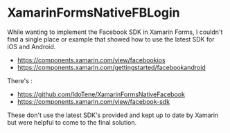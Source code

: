 # XamarinFormsNativeFBLogin

While wanting to implement the Facebook SDK in Xamarin Forms, I couldn't find a single place or example that showed how to use the latest SDK for iOS and Android.

 - https://components.xamarin.com/view/facebookios
 - https://components.xamarin.com/gettingstarted/facebookandroid

There's :
 - https://github.com/IdoTene/XamarinFormsNativeFacebook
 - https://components.xamarin.com/view/facebook-sdk
 
These don't use the latest SDK's provided and kept up to date by Xamarin but were helpful to come to the final solution.

